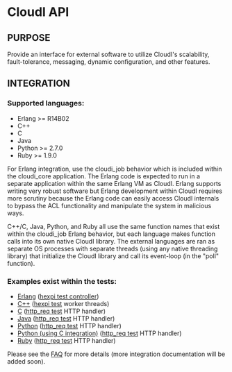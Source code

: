 # CloudI API

## PURPOSE

Provide an interface for external software to utilize CloudI's scalability,
fault-tolerance, messaging, dynamic configuration, and other features.

## INTEGRATION

### Supported languages:

* Erlang >= R14B02
* C++
* C
* Java
* Python >= 2.7.0
* Ruby >= 1.9.0

For Erlang integration, use the cloudi_job behavior which is included within
the cloudi_core application.  The Erlang code is expected to run in a separate
application within the same Erlang VM as CloudI.  Erlang supports writing
very robust software but Erlang development within CloudI requires more
scrutiny because the Erlang code can easily access CloudI internals to
bypass the ACL functionality and manipulate the system in malicious ways.

C++/C, Java, Python, and Ruby all use the same function names that exist within
the cloudi_job Erlang behavior, but each language makes function calls into
its own native CloudI library.  The external languages are ran as separate
OS processes with separate threads (using any native threading library) that
initialize the CloudI library and call its event-loop (in the "poll" function).

### Examples exist within the tests:

* [Erlang](https://github.com/okeuday/CloudI/blob/master/src/tests/hexpi/src/cloudi_job_hexpi.erl) ([hexpi test controller](https://github.com/okeuday/CloudI/blob/master/src/tests/hexpi/))
* [C++](https://github.com/okeuday/CloudI/blob/master/src/tests/hexpi/cxx_src/main.cpp) ([hexpi test](https://github.com/okeuday/CloudI/blob/master/src/tests/hexpi/) worker threads)
* [C](https://github.com/okeuday/CloudI/blob/master/src/tests/http_req/c_src/main.c) ([http_req test](https://github.com/okeuday/CloudI/blob/master/src/tests/http_req/) HTTP handler)
* [Java](https://github.com/okeuday/CloudI/tree/master/src/tests/http_req/org/cloudi/tests/http_req) ([http_req test](https://github.com/okeuday/CloudI/blob/master/src/tests/http_req/) HTTP handler)
* [Python](https://github.com/okeuday/CloudI/blob/master/src/tests/http_req/http_req.py) ([http_req test](https://github.com/okeuday/CloudI/blob/master/src/tests/http_req/) HTTP handler)
* [Python (using C integration)](https://github.com/okeuday/CloudI/blob/master/src/tests/http_req/http_req_c.py) ([http_req test](https://github.com/okeuday/CloudI/blob/master/src/tests/http_req/) HTTP handler)
* [Ruby](https://github.com/okeuday/CloudI/blob/master/src/tests/http_req/http_req.rb) ([http_req test](https://github.com/okeuday/CloudI/blob/master/src/tests/http_req/) HTTP handler)

Please see the [FAQ](http://cloudi.org/faq.html) for more details
(more integration documentation will be added soon).

